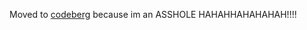 Moved to [codeberg](https://codeberg.org/mxeggsalad/mxeggsalad.pet) because im an ASSHOLE HAHAHHAHAHAHAH!!!!
